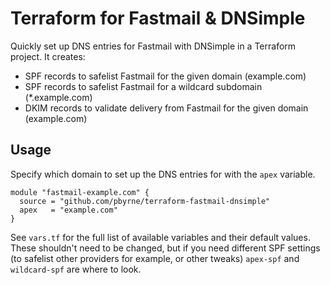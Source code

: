 # Terraform for Fastmail & DNSimple

Quickly set up DNS entries for Fastmail with DNSimple in a Terraform project. It creates:

* SPF records to safelist Fastmail for the given domain (example.com)
* SPF records to safelist Fastmail for a wildcard subdomain (*.example.com)
* DKIM records to validate delivery from Fastmail for the given domain (example.com)

## Usage

Specify which domain to set up the DNS entries for with the `apex` variable.

```hcl
module "fastmail-example.com" {
  source = "github.com/pbyrne/terraform-fastmail-dnsimple"
  apex   = "example.com"
}
```

See `vars.tf` for the full list of available variables and their default values. These shouldn't need to be changed, but if you need different SPF settings (to safelist other providers for example, or other tweaks) `apex-spf` and `wildcard-spf` are where to look.
